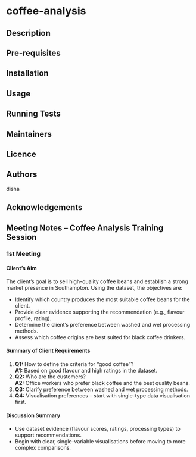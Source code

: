# coffee-analysis

## Description

## Pre-requisites

## Installation

## Usage

## Running Tests

## Maintainers

## Licence

## Authors

disha

## Acknowledgements

## Meeting Notes – Coffee Analysis Training Session

### 1st Meeting

#### **Client’s Aim**

The client’s goal is to sell high-quality coffee beans and establish a strong market presence in Southampton. Using the dataset, the objectives are:

* Identify which country produces the most suitable coffee beans for the client.
* Provide clear evidence supporting the recommendation (e.g., flavour profile, rating).
* Determine the client’s preference between washed and wet processing methods.
* Assess which coffee origins are best suited for black coffee drinkers.

#### **Summary of Client Requirements**

1. **Q1:** How to define the criteria for “good coffee”?  
   **A1:** Based on good flavour and high ratings in the dataset.
2. **Q2:** Who are the customers?  
   **A2:** Office workers who prefer black coffee and the best quality beans.
3. **Q3:** Clarify preference between washed and wet processing methods.
4. **Q4:** Visualisation preferences – start with single-type data visualisation first.

#### **Discussion Summary**

* Use dataset evidence (flavour scores, ratings, processing types) to support recommendations.
* Begin with clear, single-variable visualisations before moving to more complex comparisons.
